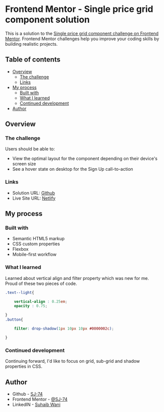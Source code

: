 # Frontend Mentor - Single price grid component solution

This is a solution to the [Single price grid component challenge on Frontend Mentor](https://www.frontendmentor.io/challenges/single-price-grid-component-5ce41129d0ff452fec5abbbc). Frontend Mentor challenges help you improve your coding skills by building realistic projects. 

## Table of contents

- [Overview](#overview)
  - [The challenge](#the-challenge)
  - [Links](#links)
- [My process](#my-process)
  - [Built with](#built-with)
  - [What I learned](#what-i-learned)
  - [Continued development](#continued-development)
- [Author](#author)

## Overview

### The challenge

Users should be able to:

- View the optimal layout for the component depending on their device's screen size
- See a hover state on desktop for the Sign Up call-to-action

### Links

- Solution URL: [Github](https://github.com/SJ-74/single-price-grid-component-master)
- Live Site URL: [Netlify](https://admiring-galileo-61984a.netlify.app)

## My process

### Built with

- Semantic HTML5 markup
- CSS custom properties
- Flexbox
- Mobile-first workflow

### What I learned

Learned about vertical align and filter property which was new for me. Proud of these two pieces of code.


```css
.text--light{

    vertical-align : 0.25em;
    opacity : 0.75;

}
.button{

    filter: drop-shadow(1px 10px 10px #0000002c);

}
```

### Continued development

Continuing forward, I'd like to focus on grid, sub-grid and shadow properties in CSS.

## Author

- Github - [SJ-74](https://github.com/SJ-74)
- Frontend Mentor - [@SJ-74](https://www.frontendmentor.io/profile/SJ-74)
- LinkedIN - [Suhaib Wani](https://www.linkedin.com/in/sjvaani74/)
